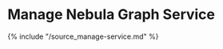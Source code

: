 # Manage Nebula Graph Service

{% include "/source_manage-service.md" %}
<!-- The line above is for content reusing. The source file is in the docs/reuse directory. -->
